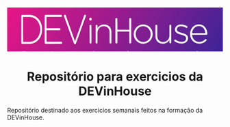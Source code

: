 ![DEVinHouse Banner](DEVinHouse.png "DEVinHouse Banner")

<h1 align="center">Repositório para exercicios da DEVinHouse</h1>

<p>
  Repositório destinado aos exercicios semanais feitos na formação da DEVinHouse.
</p>

